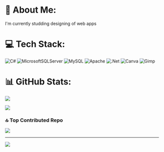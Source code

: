 # 💫 About Me:
I'm currently studding designing of web apps


# 💻 Tech Stack:
![C#](https://img.shields.io/badge/c%23-%23239120.svg?style=for-the-badge&logo=csharp&logoColor=white) ![MicrosoftSQLServer](https://img.shields.io/badge/Microsoft%20SQL%20Server-CC2927?style=for-the-badge&logo=microsoft%20sql%20server&logoColor=white) ![MySQL](https://img.shields.io/badge/mysql-4479A1.svg?style=for-the-badge&logo=mysql&logoColor=white) ![Apache](https://img.shields.io/badge/apache-%23D42029.svg?style=for-the-badge&logo=apache&logoColor=white) ![.Net](https://img.shields.io/badge/.NET-5C2D91?style=for-the-badge&logo=.net&logoColor=white) ![Canva](https://img.shields.io/badge/Canva-%2300C4CC.svg?style=for-the-badge&logo=Canva&logoColor=white) ![Gimp](https://img.shields.io/badge/Gimp-657D8B?style=for-the-badge&logo=gimp&logoColor=FFFFFF)
# 📊 GitHub Stats:
![](https://github-readme-stats.vercel.app/api?username=Freixenete&theme=dracula&hide_border=false&include_all_commits=true&count_private=true)<br/>
<!--![](https://nirzak-streak-stats.vercel.app/?user=Freixenete&theme=dracula&hide_border=false)<br/>-->
![](https://github-readme-stats.vercel.app/api/top-langs/?username=Freixenete&theme=dracula&hide_border=false&include_all_commits=true&count_private=true&layout=compact)

### 🔝 Top Contributed Repo
![](https://github-contributor-stats.vercel.app/api?username=Freixenete&limit=5&theme=dark&combine_all_yearly_contributions=true)

---
[![](https://visitcount.itsvg.in/api?id=Freixenete&icon=0&color=0)](https://visitcount.itsvg.in)
